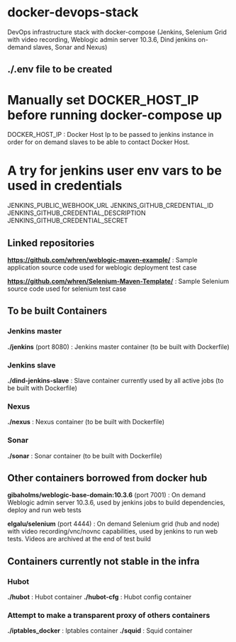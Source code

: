 # docker-devops-stack
DevOps infrastructure stack with docker-compose (Jenkins, Selenium Grid with video recording, Weblogic admin server 10.3.6, Dind jenkins on-demand slaves, Sonar and Nexus)

## ./.env file to be created

# Manually set DOCKER_HOST_IP before running docker-compose up
DOCKER_HOST_IP : Docker Host Ip to be passed to jenkins instance in order for on demand slaves to be able to contact Docker Host.
# A try for jenkins user env vars to be used in credentials
JENKINS_PUBLIC_WEBHOOK_URL
JENKINS_GITHUB_CREDENTIAL_ID
JENKINS_GITHUB_CREDENTIAL_DESCRIPTION
JENKINS_GITHUB_CREDENTIAL_SECRET

## Linked repositories
**https://github.com/whren/weblogic-maven-example/** : Sample application source code used for weblogic deployment test case

**https://github.com/whren/Selenium-Maven-Template/** : Sample Selenium source code used for selenium test case

## To be built Containers
### Jenkins master
**./jenkins** (port 8080) : Jenkins master container (to be built with Dockerfile)

### Jenkins slave
**./dind-jenkins-slave** : Slave container currently used by all active jobs (to be built with Dockerfile)

### Nexus

**./nexus** : Nexus container (to be built with Dockerfile)

### Sonar

**./sonar** : Sonar container (to be built with Dockerfile)


## Other containers borrowed from docker hub
**gibaholms/weblogic-base-domain:10.3.6** (port 7001) : On demand Weblogic admin server 10.3.6, used by jenkins jobs to build dependencies, deploy and run web tests

**elgalu/selenium** (port 4444) : On demand Selenium grid (hub and node) with video recording/vnc/novnc capabilities, used by jenkins to run web tests. Videos are archived at the end of test build


## Containers currently not stable in the infra

### Hubot

**./hubot** : Hubot container
**./hubot-cfg** : Hubot config container

### Attempt to make a transparent proxy of others containers

**./iptables_docker** : Iptables container
**./squid** : Squid container
